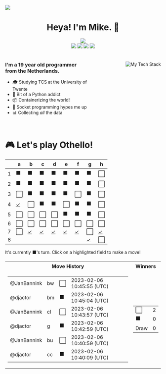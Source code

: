![](https://hit.yhype.me/github/profile?user_id=32306794)  <!-- YHYPE hit counter -->
<div align="center">
  <h1>Heya! I'm Mike. 👋</h1>
  
  <img src="https://wakatime.com/badge/user/9555cc8c-3be5-4d08-afde-58be2d556fb0.svg">
  <br>
  <img src="https://img.shields.io/badge/-Wear%20OS-4285F4?style=for-the-badge&logo=wear-os&logoColor=white">
  <img src="https://img.shields.io/badge/Pop!_OS-48B9C7?style=for-the-badge&logo=Pop!_OS&logoColor=white">
  <img src="https://img.shields.io/badge/lineageos-167C80?style=for-the-badge&logo=lineageos&logoColor=white">
  <img src="https://img.shields.io/badge/espressif-E7352C?style=for-the-badge&logo=espressif&logoColor=white">
</div>

<br/>

<div>
  <img align="right" src="https://github-readme-tech-stack.vercel.app/api/cards?title=My%20Favourite%20Technologies&lineHeight=30&lineCount=3&theme=catppuccin_macchiato&hideTitle=true&line1=python,Python,3776AB;nim,Nim,FFE953;javascript,JavaScript,F7DF1E;openjdk,Java,FFFFFF;&line2=podman,Podman,892CA0;nginx,Nginx,009639;linux,Linux,FCC624;wireguard,Wireguard,88171A;&line3=Pop!_OS,Pop!_OS,48B9C7;android,Android,3DDC84;magisk,Magisk,00AF9C;gnome,Gnome,4A86CF;" alt="My Tech Stack" />
  
  <h3 align="left" style="width: 50%">
    I'm a 19 year old programmer from the Netherlands.
  </h3>
  <ul  style="width: 50%">
    <li>🎓️ Studying TCS at the University of Twente</li>
    <li>🐍 Bit of a Python addict</li>
    <li>📦 Containerizing the world!</li>
    <li>🧦 Socket programming hypes me up</li>
    <li>📊 Collecting <i>all</i> the data</li>
  </ul>
</div>

<br>

<div align="left">
  <h1>🎮 Let's play Othello!</h1>
  
<!-- START GAME -->
| |a|b|c|d|e|f|g|h|
|-|-|-|-|-|-|-|-|-|
|1|⬛|⬛|⬛|⬛|⬛|⬛|⬛|⬜|
|2|⬛|⬛|⬛|⬛|⬛|⬛|⬛|⬜|
|3|⬜|⬛|⬛|⬛|⬛|⬜|⬛|⬜|
|4|[✓](https://github.com/DismissedGuy/dismissedguy/issues/new?title=Othello%7Cmove%7Ca4)|⬜|⬛|⬛|⬜|⬛|⬛|⬜|
|5|⬜|⬜|⬜|⬜|⬛|⬛|⬛|⬜|
|6|⬜|⬜|⬜|⬜|⬜|⬜|⬜|⬜|
|7|⬜|[✓](https://github.com/DismissedGuy/dismissedguy/issues/new?title=Othello%7Cmove%7Cb7)|[✓](https://github.com/DismissedGuy/dismissedguy/issues/new?title=Othello%7Cmove%7Cc7)|[✓](https://github.com/DismissedGuy/dismissedguy/issues/new?title=Othello%7Cmove%7Cd7)|[✓](https://github.com/DismissedGuy/dismissedguy/issues/new?title=Othello%7Cmove%7Ce7)|[✓](https://github.com/DismissedGuy/dismissedguy/issues/new?title=Othello%7Cmove%7Cf7)|⬜|[✓](https://github.com/DismissedGuy/dismissedguy/issues/new?title=Othello%7Cmove%7Ch7)|
|8| | | | | | |[✓](https://github.com/DismissedGuy/dismissedguy/issues/new?title=Othello%7Cmove%7Cg8)|⬜|

It's currently ⬛'s turn. Click on a highlighted field to make a move!

<table>
<tr>
<th>Move History</th><th>Winners</th>
</tr><tr>
<td>

<table>
<tr><td>@JanBannink</td><td>bw</td><td>⬜</td><td>2023-02-06 10:45:55 (UTC)</td></tr>
<tr><td>@djactor</td><td>bm</td><td>⬛</td><td>2023-02-06 10:45:04 (UTC)</td></tr>
<tr><td>@JanBannink</td><td>cl</td><td>⬜</td><td>2023-02-06 10:43:57 (UTC)</td></tr>
<tr><td>@djactor</td><td>g</td><td>⬛</td><td>2023-02-06 10:42:59 (UTC)</td></tr>
<tr><td>@JanBannink</td><td>bu</td><td>⬜</td><td>2023-02-06 10:40:59 (UTC)</td></tr>
<tr><td>@djactor</td><td>cc</td><td>⬛</td><td>2023-02-06 10:40:09 (UTC)</td></tr>
</table>

</td><td>

<table>
<tr><td>⬜</td><td>2</td></tr>
<tr><td>⬛</td><td>0</td></tr>
<tr><td>Draw</td><td>0</td></tr>
</table>

</td>
</tr>
</table>
